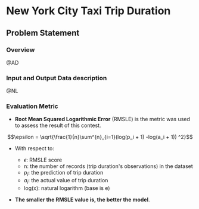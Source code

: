 # New York City Taxi Trip Duration

## Problem Statement

### Overview
 @AD
 
### Input and Output Data description
@NL

### Evaluation Metric
- **Root Mean Squared Logarithmic Error** (RMSLE) is the metric was used to assess the result of this contest.

$$\epsilon = \sqrt{\frac{1}{n}\sum^{n}_{i=1}(log(p_i + 1) -log(a_i + 1)) ^2}$$

* With respect to:
    * $\epsilon$: RMSLE score
    * n: the number of records (trip duration's observations) in the dataset
    * $p_i$: the prediction of trip duration
    * $a_i$: the actual value of trip duration
    * log(x): natural logarithm (base is e)

* **The smaller the RMSLE value is, the better the model**.
